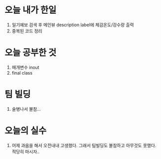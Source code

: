 # 오늘 내가 한일
1. 일기예보 검색 후 메인뷰 description label에 체감온도/강수량 출력
2. 중복된 코드 정리


  

# 오늘 공부한 것
  1. 매개변수 inout
  2. final class
 
# 팀 빌딩
  1. 술병나서 불참...
# 오늘의 실수
 1. 어제 과음을 해서 오전내내 고생했다. 그래서 팀빌딩도 불참하고 아무것도 못했다. 적당히 마시자..